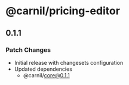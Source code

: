 # @carnil/pricing-editor

## 0.1.1

### Patch Changes

- Initial release with changesets configuration
- Updated dependencies
  - @carnil/core@0.1.1

